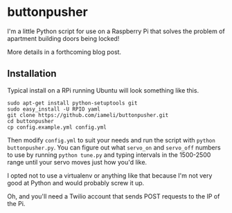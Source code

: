 buttonpusher
============

I'm a little Python script for use on a Raspberry Pi that solves the problem of apartment building doors being locked!

More details in a forthcoming blog post.

Installation
------------

Typical install on a RPi running Ubuntu will look something like this.

    sudo apt-get install python-setuptools git
    sudo easy_install -U RPIO yaml
    git clone https://github.com/iameli/buttonpusher.git
    cd buttonpusher
    cp config.example.yml config.yml

Then modify `config.yml` to suit your needs and run the script with `python buttonpusher.py`. You
can figure out what `servo_on` and `servo_off` numbers to use by running `python tune.py` and typing
intervals in the 1500-2500 range until your servo moves just how you'd like.

I opted not to use a virtualenv or anything like that because I'm not very good at Python and would
probably screw it up.

Oh, and you'll need a Twilio account that sends POST requests to the IP of the Pi.
